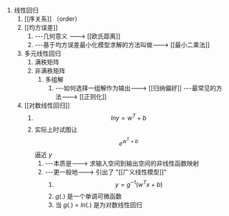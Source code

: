 1. 线性回归
	1. [[序关系]] （order）
	2. [[均方误差]] 
		1. ---几何意义 ---> [[欧氏距离]] 
		2. ---基于均方误差最小化模型求解的方法叫做---> [[最小二乘法]]
	3. 多元线性回归
		1. 满秩矩阵
		2. 非满秩矩阵
			1. 多组解 
				1. ---如何选择一组解作为输出---> [[归纳偏好]] ---最常见的方法---> [[正则化]]
	4. [[对数线性回归]]
		1. $$ln y = w^T+b$$
		2. 实际上时试图让 $$e^{w^T+b}$$ 逼近  $y$
			1. ---本质是---> 求输入空间到输出空间的非线性函数映射
			2. ---更一般地---> 引出了 "[[广义线性模型]]"
				1. $$
y = g^{-1}(w^Tx+b)
$$
				2. $g(.)$ 是一个单调可微函数
				3. 当 $g(.)$ = $ln(.)$ 是为对数线性回归
					
					
